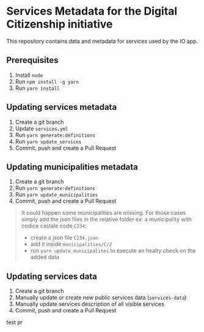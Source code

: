 # Services Metadata for the Digital Citizenship initiative

This repository contains data and metadata for services used by the IO app.

## Prerequisites

1. Install `node`
1. Run `npm install -g yarn`
1. Run `yarn install`

## Updating services metadata

1. Create a git branch
1. Update `services.yml`
1. Run `yarn generate:definitions`
1. Run `yarn update_services`
1. Commit, push and create a Pull Request

## Updating municipalities metadata

1. Create a git branch
1. Run `yarn generate:definitions`
1. Run `yarn update_municipalities`
1. Commit, push and create a Pull Request

> It could happen some municipalities are missing. For those cases simply add the json files in the relative folder
> ex: a municipality with codice castale code `C234`:
> - create a json file `C234.json`
> - add it inside `municipalities/C/2`
> - run `yarn update_municipalites` to execute an healty check on the added data

## Updating services data

1. Create a git branch
1. Manually update or create new public services data (`services-data`)
1. Manually update services description of all visible services
1. Commit, push and create a Pull Request

test pr
